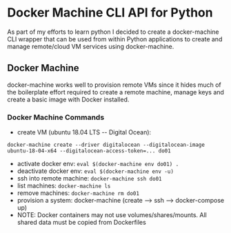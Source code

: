 # Docker Machine CLI API for Python
As part of my efforts to learn python I decided to create a docker-machine CLI wrapper that can be used from within Python applications to create and manage remote/cloud VM services using docker-machine.

## Docker Machine
docker-machine works well to provision remote VMs since it hides much of the boilerplate effort required to create a remote machine, manage keys and create a basic image with Docker installed.

### Docker Machine Commands
- create VM (ubuntu 18.04 LTS -- Digital Ocean): 
```
docker-machine create --driver digitalocean --digitalocean-image ubuntu-18-04-x64 --digitalocean-access-token=... do01
```
- activate docker env: `eval $(docker-machine env do01) .`
- deactivate docker env: `eval $(docker-machine env -u)`
- ssh into remote machine: `docker-machine ssh do01`
- list machines: `docker-machine ls`
- remove machines: `docker-machine rm do01`
- provision a system: docker-machine (create --> ssh --> docker-compose up)
- NOTE: Docker containers may not use volumes/shares/mounts. All shared data must be copied from Dockerfiles
